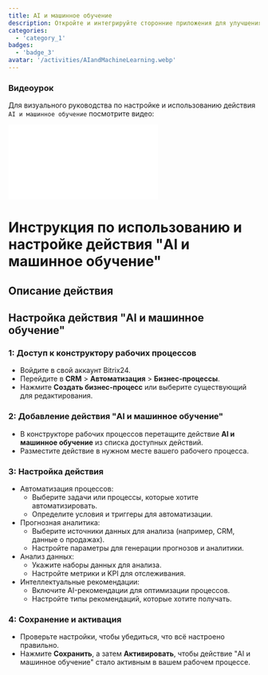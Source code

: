```yaml
---
title: AI и машинное обучение
description: Откройте и интегрируйте сторонние приложения для улучшения вашего бизнеса.
categories: 
  - 'category_1'
badges: 
  - 'badge_3'
avatar: '/activities/AIandMachineLearning.webp'
---
```

### Видеоурок

Для визуального руководства по настройке и использованию действия `AI и машинное обучение` посмотрите видео:

<iframe
  class="aspect-video w-full my-6 rounded shadow-md"
  src="//www.youtube.com/embed/OyzJd8BcTfY?feature=oembed&rel=0"
  frameborder="0"
  allow="accelerometer; autoplay; encrypted-media; gyroscope"
  allowfullscreen>
</iframe>

# Инструкция по использованию и настройке действия "AI и машинное обучение"

## Описание действия

## **Настройка действия "AI и машинное обучение"**

### 1: Доступ к конструктору рабочих процессов
- Войдите в свой аккаунт Bitrix24.
- Перейдите в **CRM** > **Автоматизация** > **Бизнес-процессы**.
- Нажмите **Создать бизнес-процесс** или выберите существующий для редактирования.

### 2: Добавление действия "AI и машинное обучение"
- В конструкторе рабочих процессов перетащите действие **AI и машинное обучение** из списка доступных действий.
- Разместите действие в нужном месте вашего рабочего процесса.

### 3: Настройка действия
- Автоматизация процессов:
  - Выберите задачи или процессы, которые хотите автоматизировать.
  - Определите условия и триггеры для автоматизации.
- Прогнозная аналитика:
  - Выберите источники данных для анализа (например, CRM, данные о продажах).
  - Настройте параметры для генерации прогнозов и аналитики.
- Анализ данных:
  - Укажите наборы данных для анализа.
  - Настройте метрики и KPI для отслеживания.
- Интеллектуальные рекомендации:
  - Включите AI-рекомендации для оптимизации процессов.
  - Настройте типы рекомендаций, которые хотите получать.

### 4: Сохранение и активация
- Проверьте настройки, чтобы убедиться, что всё настроено правильно.
- Нажмите **Сохранить**, а затем **Активировать**, чтобы действие "AI и машинное обучение" стало активным в вашем рабочем процессе.